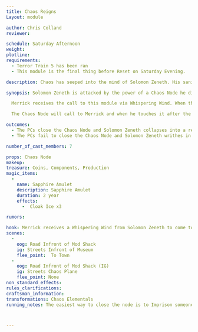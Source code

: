 ```yaml
---
title: Chaos Reigns
Layout: module

author: Chris Colland
reviewer: 

schedule: Saturday Afternoon
weight: 
plotline: 
requirements: 
  - Terror Train 5 has been ran
  - This module is the final thing before Reset on Saturday Evening. 

description: Chaos has seeped into the mind of Solomon Zeneth. His sanity was already unstable but now in his madness he has called forth Chaos creatures from a Chaos Node in Moutesque that must be sealed.

synopsis: Solomon Zeneth is attacked by the power of a Chaos Node he discovered while in Moutesque. Before he looses the ability to focus his energy he sends a Whispering Wind to the Merrick, wherever he is, to come to Moutesque ASAP and seek him out that a Chaos Node has ripped open in the street outside of Museum they reclaimed earlier.

  Merrick receives the call to this module via Whispering Wind. When they arrive in Moutesque  Solomon Zeneth is writhing in insanity and agony on his knees in the street in front of the Museum of Moutesque surrounded by 6 Chaos Knights. During the fight he mutters phrases and advice to help them in “closing the Chaos Node” but for the most part he is there for dramatic effect. When they begin the “closing” this will take 5 minutes of uninterrupted concentration.  Solomon will keep track IG/OOG of the time spent closing the Chaos Node. If they take more than 15 minutes to close it, Solomon will pass out and the Magic Item inside the Node will vanish to be found elsewhere. If they close it within the 15 minutes, the Node will close and can be opened to retrieve the Sapphire Amulet. 

  The Chaos Node will call to Merrick and when he touches it after the module is over, Merrick will be rifted to the Chaos Plane where he will meet his Mothers Spirit Animal, the Chaos Stag. After a conversation, Merrick will receive his lvl 7 transform and start him on the path. He will return to the group, it is up to Merrick if he comes back transformed or not. Dramatically it would look awesome if he did but that is the PCs call. 

outcomes: 
  - The PCs close the Chaos Node and Solomon Zeneth collapses into a restful recovery for 10 minutes
  - The PCs fail to close the Chaos Node and Solomon Zeneth writhes in agony until his body passes out for the next few hours delaying the progress able to be made

number_of_cast_members: 7

props: Chaos Node
makeup: 
treasure: Coins, Components, Production
magic_items:
  - 
    name: Sapphire Amulet
    description: Sapphire Amulet
    duration: 2 year
    effects:
      -  Cloak Ice x3

rumors: 

hook: Merrick receives a Whispering Wind from Solomon Zeneth to come to the Museum in Moutesque that a Chaos Node ripped open in the street and it is attacking his sanity directly
scenes: 
  - 
    oog: Road Infront of Mod Shack
    ig: Streets Infront of Museum 
    flee_point:  To Town
  - 
    oog: Road Infront of Mod Shack (IG) 
    ig: Streets Chaos Plane
    flee_point: None
non_standard_effects: 
rules_clarifications: 
craftsman_information: 
transformations: Chaos Elementals
running_notes: The easiest way to close the node is to Imprison someone around the box with a cloak as a shield. Merrick is a PC Played by Dominic Hurly



---
```








